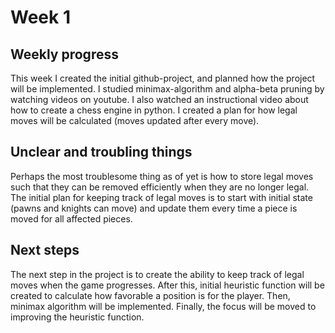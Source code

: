 # Week 1

## Weekly progress
This week I created the initial github-project, and planned how the project will be implemented. I studied minimax-algorithm and alpha-beta pruning by watching videos on youtube. I also watched an instructional video about how to create a chess engine in python. I created a plan for how legal moves will be calculated (moves updated after every move).

## Unclear and troubling things
Perhaps the most troublesome thing as of yet is how to store legal moves such that they can be removed efficiently when they are no longer legal. The initial plan for keeping track of legal moves is to start with initial state (pawns and knights can move) and update them every time a piece is moved for all affected pieces.

## Next steps
The next step in the project is to create the ability to keep track of legal moves when the game progresses. After this, initial heuristic function will be created to calculate how favorable a position is for the player. Then, minimax algorithm will be implemented. Finally, the focus will be moved to improving the heuristic function.

